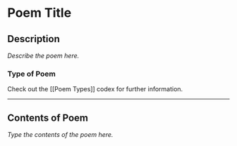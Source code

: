 # Poem Title
## Description
*Describe the poem here.*

### Type of Poem
Check out the [[Poem Types]] codex for further information.

---

## Contents of Poem
*Type the contents of the poem here.*